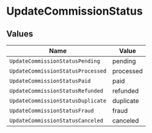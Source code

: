 # UpdateCommissionStatus


## Values

| Name                              | Value                             |
| --------------------------------- | --------------------------------- |
| `UpdateCommissionStatusPending`   | pending                           |
| `UpdateCommissionStatusProcessed` | processed                         |
| `UpdateCommissionStatusPaid`      | paid                              |
| `UpdateCommissionStatusRefunded`  | refunded                          |
| `UpdateCommissionStatusDuplicate` | duplicate                         |
| `UpdateCommissionStatusFraud`     | fraud                             |
| `UpdateCommissionStatusCanceled`  | canceled                          |